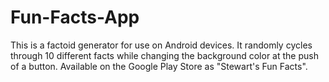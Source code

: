 # Fun-Facts-App
This is a factoid generator for use on Android devices. It randomly cycles through 10 different facts while changing the background color at the push of a button. Available on the Google Play Store as "Stewart's Fun Facts".
